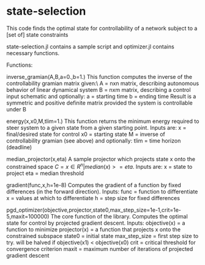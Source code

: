 # state-selection

This code finds the optimal state for controllability of a network subject to a [set of] state constraints

state-selection.jl contains a sample script and optimizer.jl contains necessary functions.

Functions:

inverse_gramian(A,B,a=0.,b=1.)
This function computes the inverse of the controllability gramian matrix given:\\
A = nxn matrix, describing autonomous behavior of linear dynamical system
B = nxm matrix, describing a control input schematic
and optionally:
a = starting time
b = ending time
Result is a symmetric and positive definite matrix provided the system is controllable under B

energy(x,x0,M,tlim=1.)
This function returns the minimum energy required to steer system to a given state from a given starting point. Inputs are:
x = final/desired state for control
x0 = starting state
M = inverse of controllability gramian (see above)
and optionally:
tlim = time horizon (deadline)

median_projector(x,eta)
A sample projector which projects state x onto the constrained space $C = {x \in R^n | median(x) >= eta }$. Inputs are:
x = state to project
eta = median threshold

gradient(func,x,h=1e-8)
Computes the gradient of a function by fixed differences (in the forward direction). Inputs:
func = function to differentiate
x = values at which to differentiate
h = step size for fixed differences

pgd_optimizer(objective,projector,state0,max_step_size=1e-1,crit=1e-5,maxit=100000)
The core function of the library. Computes the optimal state for control by projected gradient descent. Inputs:
objective(x) = a function to minimize
projector(x) = a function that projects x onto the constrained subspace
state0 = initial state
max_step_size = first step size to try. will be halved if objective(x1) < objective(x0)
crit = critical threshold for convergence criterion
maxit = maximum number of iterations of projected gradient descent
